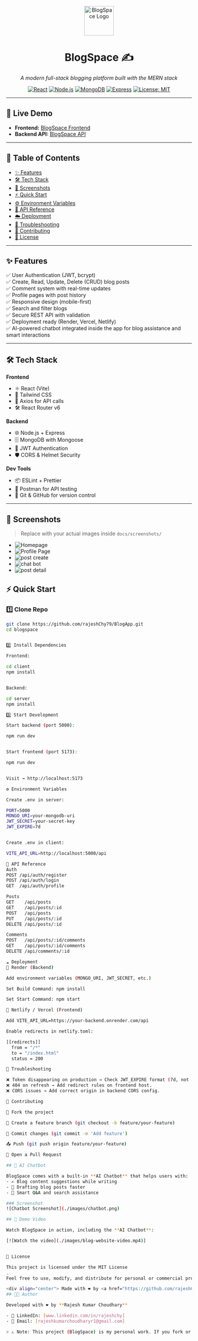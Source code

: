 <div align="center">
  <img src="https://raw.githubusercontent.com/simple-icons/simple-icons/develop/icons/react.svg" alt="BlogSpace Logo" width="80" height="80">
  <h1>BlogSpace ✍️</h1>
  <p><i>A modern full-stack blogging platform built with the MERN stack</i></p>

  [![React](https://img.shields.io/badge/Frontend-React-61DAFB?logo=react&logoColor=white)]()
  [![Node.js](https://img.shields.io/badge/Backend-Node.js-339933?logo=node.js&logoColor=white)]()
  [![MongoDB](https://img.shields.io/badge/Database-MongoDB-47A248?logo=mongodb&logoColor=white)]()
  [![Express](https://img.shields.io/badge/API-Express-000000?logo=express&logoColor=white)]()
  [![License: MIT](https://img.shields.io/badge/License-MIT-yellow.svg)](LICENSE)
</div>

---

## 🚀 Live Demo

- **Frontend:** [BlogSpace Frontend](https://blogapp-frontend-mc3b.onrender.com)  
- **Backend API:** [BlogSpace API](https://blogapp-mzev.onrender.com)

---

## 📑 Table of Contents
- [✨ Features](#-features)
- [🛠️ Tech Stack](#%EF%B8%8F-tech-stack)
- [📸 Screenshots](#-screenshots)
- [⚡ Quick Start](#-quick-start)
- [⚙️ Environment Variables](#%EF%B8%8F-environment-variables)
- [📡 API Reference](#-api-reference)
- [☁️ Deployment](#%EF%B8%8F-deployment)
- [🐞 Troubleshooting](#-troubleshooting)
- [🤝 Contributing](#-contributing)
- [📜 License](#-license)

---

## ✨ Features

✅ User Authentication (JWT, bcrypt)  
✅ Create, Read, Update, Delete (CRUD) blog posts  
✅ Comment system with real-time updates  
✅ Profile pages with post history  
✅ Responsive design (mobile-first)  
✅ Search and filter blogs  
✅ Secure REST API with validation  
✅ Deployment ready (Render, Vercel, Netlify)  
✅ AI-powered chatbot integrated inside the app for blog assistance and smart interactions

---

## 🛠️ Tech Stack

**Frontend**
- ⚛️ React (Vite)  
- 🎨 Tailwind CSS  
- 🔄 Axios for API calls  
- 🛠️ React Router v6  

**Backend**
- 🌐 Node.js + Express  
- 🗄️ MongoDB with Mongoose  
- 🔑 JWT Authentication  
- 🛡️ CORS & Helmet Security  

**Dev Tools**
- 📦 ESLint + Prettier  
- 🧪 Postman for API testing  
- 🐙 Git & GitHub for version control  

---

## 📸 Screenshots

> Replace with your actual images inside `docs/screenshots/`

- ![Homepage](./images/images/home.png)
- ![Profile Page](./images/profile.png)
- ![post create](./images/createPost.png)
- ![chat bot](./images/chatbot.png)
- ![post detail](./images/detail.png)


## ⚡ Quick Start

### 1️⃣ Clone Repo
```bash
git clone https://github.com/rajeshChy79/BlogApp.git
cd blogspace


2️⃣ Install Dependencies

Frontend:

cd client
npm install


Backend:

cd server
npm install

3️⃣ Start Development

Start backend (port 5000):

npm run dev


Start frontend (port 5173):

npm run dev


Visit → http://localhost:5173

⚙️ Environment Variables

Create .env in server:

PORT=5000
MONGO_URI=your-mongodb-uri
JWT_SECRET=your-secret-key
JWT_EXPIRE=7d


Create .env in client:

VITE_API_URL=http://localhost:5000/api

📡 API Reference
Auth
POST /api/auth/register
POST /api/auth/login
GET  /api/auth/profile

Posts
GET    /api/posts
GET    /api/posts/:id
POST   /api/posts
PUT    /api/posts/:id
DELETE /api/posts/:id

Comments
POST   /api/posts/:id/comments
GET    /api/posts/:id/comments
DELETE /api/comments/:id

☁️ Deployment
🔹 Render (Backend)

Add environment variables (MONGO_URI, JWT_SECRET, etc.)

Set Build Command: npm install

Set Start Command: npm start

🔹 Netlify / Vercel (Frontend)

Add VITE_API_URL=https://your-backend.onrender.com/api

Enable redirects in netlify.toml:

[[redirects]]
  from = "/*"
  to = "/index.html"
  status = 200

🐞 Troubleshooting

❌ Token disappearing on production → Check JWT_EXPIRE format (7d, not 3600).
❌ 404 on refresh → Add redirect rules on frontend host.
❌ CORS issues → Add correct origin in backend CORS config.

🤝 Contributing

🍴 Fork the project

🔧 Create a feature branch (git checkout -b feature/your-feature)

💾 Commit changes (git commit -m 'Add feature')

📤 Push (git push origin feature/your-feature)

🔀 Open a Pull Request

## 🤖 AI Chatbot

BlogSpace comes with a built-in **AI Chatbot** that helps users with:  
- ✍️ Blog content suggestions while writing  
- 📝 Drafting blog posts faster  
- 🔎 Smart Q&A and search assistance  

### Screenshot
![Chatbot Screenshot](./images/chatbot.png)

## 🎥 Demo Video

Watch BlogSpace in action, including the **AI Chatbot**:  

[![Watch the video](./images/blog-website-video.mp4)]


📜 License

This project is licensed under the MIT License
.
Feel free to use, modify, and distribute for personal or commercial projects.

<div align="center"> Made with ❤️ by <a href="https://github.com/rajeshChy79">Rajesh Kumar Choudhary</a> </div>
## 👨‍💻 Author

Developed with ❤️ by **Rajesh Kumar Choudhary**  

- 💼 LinkedIn: [www.linkedin.com/in/rajeshchy]  
- 📧 Email: [rajeshkumarchoudharyr1@gmail.com]  

> ⚠️ Note: This project (BlogSpace) is my personal work. If you fork or use it, please provide proper credits.
